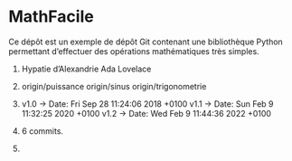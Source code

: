 # MathFacile

Ce dépôt est un exemple de dépôt Git contenant une bibliothèque Python
permettant d’effectuer des opérations mathématiques très simples.

1. Hypatie d’Alexandrie
   Ada Lovelace

2. origin/puissance
   origin/sinus
   origin/trigonometrie

3.  v1.0 -> Date:   Fri Sep 28 11:24:06 2018 +0100
    v1.1 -> Date:   Sun Feb 9 11:32:25 2020 +0100
    v1.2 -> Date:   Wed Feb 9 11:44:36 2022 +0100

4.  6 commits.

5.  
